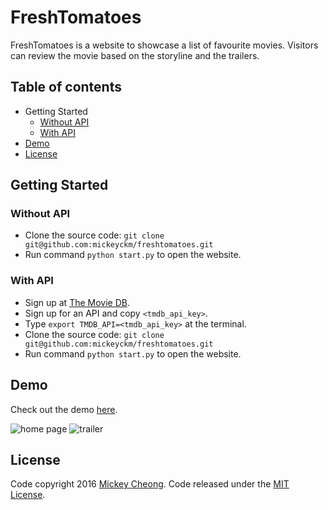 # FreshTomatoes

FreshTomatoes is a website to showcase a list of favourite movies. Visitors can review the movie based on the storyline and the trailers.  


## Table of contents

- Getting Started
	- [Without API](#without-api)
	- [With API](#with-api)
- [Demo](#demo)
- [License](#license)


## Getting Started

### Without API

- Clone the source code: `git clone git@github.com:mickeyckm/freshtomatoes.git`
- Run command `python start.py` to open the website.


### With API

- Sign up at [The Movie DB](https://www.themoviedb.org/).
- Sign up for an API and copy `<tmdb_api_key>`.
- Type `export TMDB_API=<tmdb_api_key>` at the terminal.
- Clone the source code: `git clone git@github.com:mickeyckm/freshtomatoes.git`
- Run command `python start.py` to open the website.


## Demo

Check out the demo [here](https://s3-ap-southeast-1.amazonaws.com/udacity-full-stack/freshtomatoes/demo.html).

![home page](https://s3-ap-southeast-1.amazonaws.com/udacity-full-stack/freshtomatoes/home.jpg)
![trailer](https://s3-ap-southeast-1.amazonaws.com/udacity-full-stack/freshtomatoes/trailers.jpg)


## License

Code copyright 2016 [Mickey Cheong](https://cheo.ng). Code released under the [MIT License](https://github.com/mickeyckm/freshtomatoes/blob/master/LICENSE).
